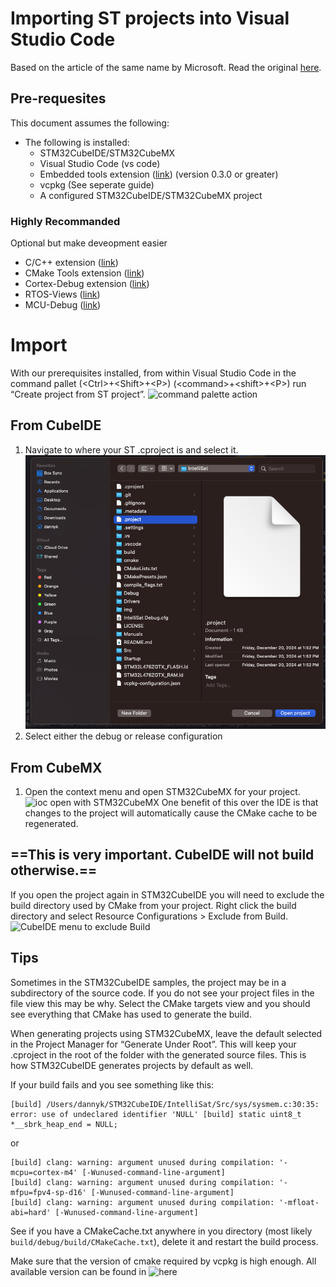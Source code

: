 # Importing ST projects into Visual Studio Code
Based on the article of the same name by Microsoft. Read the original 
[here](https://devblogs.microsoft.com/cppblog/importing-st-projects-into-visual-studio-code/).

## Pre-requesites

This document assumes the following:
- The following is installed:
	- STM32CubeIDE/STM32CubeMX
	- Visual Studio Code (vs code)
	- Embedded tools extension ([link](https://marketplace.visualstudio.com/items?itemName=ms-vscode.vscode-embedded-tools)) (version 0.3.0 or greater)
	- vcpkg (See seperate guide)
	- A configured STM32CubeIDE/STM32CubeMX project
### Highly Recommanded
Optional but make deveopment easier
- C/C++ extension ([link](https://marketplace.visualstudio.com/items?itemName=ms-vscode.cpptools))
- CMake Tools extension ([link](https://marketplace.visualstudio.com/items?itemName=ms-vscode.cmake-tools))
- Cortex-Debug extension ([link](https://marketplace.visualstudio.com/items?itemName=marus25.cortex-debug))
- RTOS-Views ([link](https://marketplace.visualstudio.com/items?itemName=mcu-debug.rtos-views))
- MCU-Debug ([link](https://marketplace.visualstudio.com/items?itemName=mcu-debug.memory-view))
# Import

With our prerequisites installed, from within Visual Studio Code in the command pallet (\<Ctrl>+\<Shift>+\<P>) (\<command>+\<shift>+\<P>) run “Create project from ST project”.
![command palette action](https://devblogs.microsoft.com/cppblog/wp-content/uploads/sites/9/2022/09/create-st-proj.png)
## From CubeIDE
1. Navigate to where your ST .cproject is and select it.
![Selection from Finder](../../img/import/selection_from_finder.png)
2. Select either the debug or release configuration
## From CubeMX
1. Open the context menu and open STM32CubeMX for your project.
![ioc open with STM32CubeMX](https://devblogs.microsoft.com/cppblog/wp-content/uploads/sites/9/2022/09/stm32.ioc_.vscode.png)
One benefit of this over the IDE is that changes to the project will automatically cause the CMake cache to be regenerated.

==**This is very important. CubeIDE will not build otherwise.**==
-
If you open the project again in STM32CubeIDE you will need to exclude the build directory used by CMake from your project. Right click the build directory and select Resource Configurations > Exclude from Build.
![CubeIDE menu to exclude Build](https://devblogs.microsoft.com/cppblog/wp-content/uploads/sites/9/2022/09/stm32-ide-resourceconfig.png)
## Tips
Sometimes in the STM32CubeIDE samples, the project may be in a subdirectory of the source code. If you do not see your project files in the file view this may be why. Select the CMake targets view and you should see everything that CMake has used to generate the build.

When generating projects using STM32CubeMX, leave the default selected in the Project Manager for “Generate Under Root”. This will keep your .cproject in the root of the folder with the generated source files. This is how STM32CubeIDE generates projects by default as well.

If your build fails and you see something like this:
```
[build] /Users/dannyk/STM32CubeIDE/IntelliSat/Src/sys/sysmem.c:30:35: error: use of undeclared identifier 'NULL' [build] static uint8_t *__sbrk_heap_end = NULL;
```
or
```
[build] clang: warning: argument unused during compilation: '-mcpu=cortex-m4' [-Wunused-command-line-argument]
[build] clang: warning: argument unused during compilation: '-mfpu=fpv4-sp-d16' [-Wunused-command-line-argument]
[build] clang: warning: argument unused during compilation: '-mfloat-abi=hard' [-Wunused-command-line-argument]
```
See if you have a CMakeCache.txt anywhere in you directory (most likely `build/debug/build/CMakeCache.txt`), delete it and restart the build process.

Make sure that the version of cmake required by vcpkg is high enough. All available version can be found in ![here](https://github.com/microsoft/vcpkg-ce-catalog/tree/main/tools/kitware)